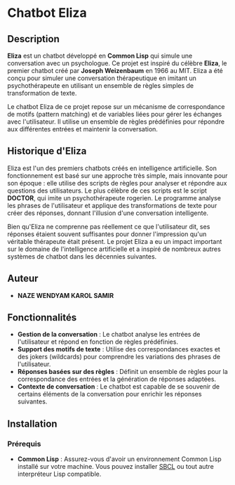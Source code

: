 # Chatbot Eliza

## Description

**Eliza** est un chatbot développé en **Common Lisp** qui simule une conversation avec un psychologue. Ce projet est inspiré du célèbre **Eliza**, le premier chatbot créé par **Joseph Weizenbaum** en 1966 au MIT. Eliza a été conçu pour simuler une conversation thérapeutique en imitant un psychothérapeute en utilisant un ensemble de règles simples de transformation de texte.

Le chatbot Eliza de ce projet repose sur un mécanisme de correspondance de motifs (pattern matching) et de variables liées pour gérer les échanges avec l'utilisateur. Il utilise un ensemble de règles prédéfinies pour répondre aux différentes entrées et maintenir la conversation.

## Historique d'Eliza

Eliza est l'un des premiers chatbots créés en intelligence artificielle. Son fonctionnement est basé sur une approche très simple, mais innovante pour son époque : elle utilise des scripts de règles pour analyser et répondre aux questions des utilisateurs. Le plus célèbre de ces scripts est le script **DOCTOR**, qui imite un psychothérapeute rogerien. Le programme analyse les phrases de l'utilisateur et applique des transformations de texte pour créer des réponses, donnant l'illusion d'une conversation intelligente.

Bien qu'Eliza ne comprenne pas réellement ce que l'utilisateur dit, ses réponses étaient souvent suffisantes pour donner l'impression qu'un véritable thérapeute était présent. Le projet Eliza a eu un impact important sur le domaine de l'intelligence artificielle et a inspiré de nombreux autres systèmes de chatbot dans les décennies suivantes.

## Auteur
- **NAZE WENDYAM KAROL SAMIR**

## Fonctionnalités
- **Gestion de la conversation** : Le chatbot analyse les entrées de l'utilisateur et répond en fonction de règles prédéfinies.
- **Support des motifs de texte** : Utilise des correspondances exactes et des jokers (wildcards) pour comprendre les variations des phrases de l'utilisateur.
- **Réponses basées sur des règles** : Définit un ensemble de règles pour la correspondance des entrées et la génération de réponses adaptées.
- **Contexte de conversation** : Le chatbot est capable de se souvenir de certains éléments de la conversation pour enrichir les réponses suivantes.

## Installation

### Prérequis
- **Common Lisp** : Assurez-vous d'avoir un environnement Common Lisp installé sur votre machine. Vous pouvez installer [SBCL](http://www.sbcl.org/) ou tout autre interpréteur Lisp compatible.

